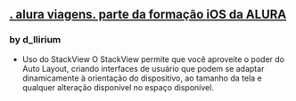 
## [. alura viagens. parte da formação iOS da ALURA ](https://cursos.alura.com.br/formacao-ios)

### by d_llirium

  - Uso do StackView
O StackView permite que você aproveite o poder do Auto Layout, criando interfaces de usuário que podem se adaptar dinamicamente à orientação do dispositivo, ao tamanho da tela e qualquer alteração disponível no espaço disponível.
